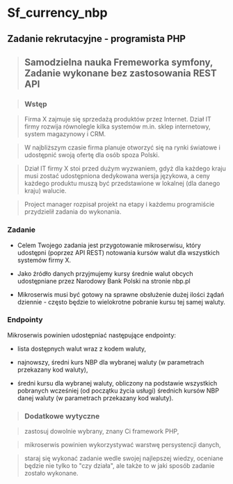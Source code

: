 # Sf_currency_nbp

## Zadanie rekrutacyjne - programista PHP

> ## Samodzielna nauka Fremeworka symfony, Zadanie wykonane bez zastosowania REST API

> ### Wstęp

> Firma X zajmuje się sprzedażą produktów przez Internet. Dział IT firmy rozwija równolegle kilka systemów m.in. sklep internetowy, system magazynowy i CRM.

> W najbliższym czasie firma planuje otworzyć się na rynki światowe i udostępnić swoją ofertę dla osób spoza Polski.

> Dział IT firmy X stoi przed dużym wyzwaniem, gdyż dla każdego kraju musi zostać udostępniona dedykowana wersja językowa, a ceny każdego produktu muszą być przedstawione w lokalnej (dla danego kraju) walucie.

> Project manager rozpisał projekt na etapy i każdemu programiście przydzielił zadania do wykonania.

### Zadanie

* Celem Twojego zadania jest przygotowanie mikroserwisu, który udostępni (poprzez API REST) notowania kursów walut dla wszystkich systemów firmy X.

* Jako źródło danych przyjmujemy kursy średnie walut obcych udostępniane przez Narodowy Bank Polski na stronie
nbp.pl

* Mikroserwis musi być gotowy na sprawne obsłużenie dużej ilości żądań dziennie - często będzie to wielokrotne pobranie kursu tej samej waluty.

### Endpointy

Mikroserwis powinien udostępniać następujące endpointy:

* lista dostępnych walut wraz z kodem waluty,

* najnowszy, średni kurs NBP dla wybranej waluty (w parametrach przekazany kod waluty),

* średni kursu dla wybranej waluty, obliczony na podstawie wszystkich pobranych wcześniej (od początku życia usługi) średnich kursów NBP danej waluty (w parametrach przekazany kod waluty).

> ### Dodatkowe wytyczne

> zastosuj dowolnie wybrany, znany Ci framework PHP,

> mikroserwis powinien wykorzystywać warstwę persystencji danych,

> staraj się wykonać zadanie wedle swojej najlepszej wiedzy, oceniane będzie nie tylko to "czy działa", ale także to w jaki sposób zadanie zostało wykonane.



